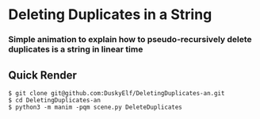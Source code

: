 # Deleting Duplicates in a String
### Simple animation to explain how to pseudo-recursively delete duplicates is a string in linear time
## Quick Render
```shell
$ git clone git@github.com:DuskyElf/DeletingDuplicates-an.git
$ cd DeletingDuplicates-an
$ python3 -m manim -pqm scene.py DeleteDuplicates
```
